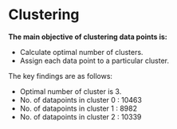 <h1>Clustering</h1>
<p>
  <div>
    <strong>The main objective of clustering data points is: </strong><br>
    <ul>
      <li>Calculate optimal number of clusters.</li>
      <li>Assign each data point to a particular cluster.</li>
    </ul>
    <string>The key findings are as follows: </strong>
    <ul>
      <li>Optimal number of cluster is 3.</li>
      <li>No. of datapoints in cluster 0 :  10463</li>
      <li>No. of datapoints in cluster 1 :  8982</li>
      <li>No. of datapoints in cluster 2 :  10339</li>
    </ul>
  </div>
</p>

